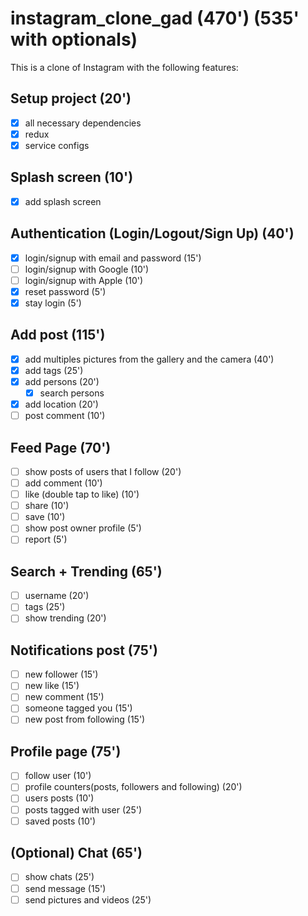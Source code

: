 # instagram_clone_gad (470') (535' with optionals)

This is a clone of Instagram with the following features:

## Setup project (20')
* [x] all necessary dependencies
* [x] redux
* [x] service configs

## Splash screen (10')
* [x] add splash screen

## Authentication (Login/Logout/Sign Up) (40')
  * [x] login/signup with email and password (15')
  * [ ] login/signup with Google (10')
  * [ ] login/signup with Apple (10')
  * [x] reset password (5')
  * [x] stay login (5')

## Add post (115')
 * [x] add multiples pictures from the gallery and the camera (40')
 * [x] add tags (25')
 * [x] add persons (20')
      * [x] search persons
 * [x] add location (20')
 * [ ] post comment (10')

## Feed Page (70')
  * [ ] show posts of users that I follow (20')
  * [ ] add comment (10')
  * [ ] like (double tap to like) (10')
  * [ ] share (10')
  * [ ] save (10')
  * [ ] show post owner profile (5')
  * [ ] report (5')

## Search + Trending (65')
  * [ ] username (20')
  * [ ] tags (25')
  * [ ] show trending (20')

## Notifications post (75')
  * [ ] new follower (15')
  * [ ] new like (15')
  * [ ] new comment (15')
  * [ ] someone tagged you (15')
  * [ ] new post from following (15')

## Profile page (75')
  * [ ] follow user (10')
  * [ ] profile counters(posts, followers and following) (20')
  * [ ] users posts (10')
  * [ ] posts tagged with user (25')
  * [ ] saved posts (10')

## (Optional) Chat (65')
  * [ ] show chats (25')
  * [ ] send message (15')
  * [ ] send pictures and videos (25')